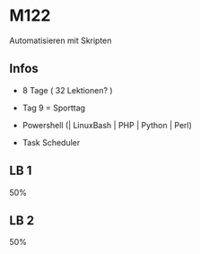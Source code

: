 # M122
Automatisieren mit Skripten

## Infos

 - 8 Tage ( 32 Lektionen? )
 - Tag 9 = Sporttag

 - Powershell (| LinuxBash | PHP | Python | Perl)
 - Task Scheduler


## LB 1 
50%

## LB 2
50%
